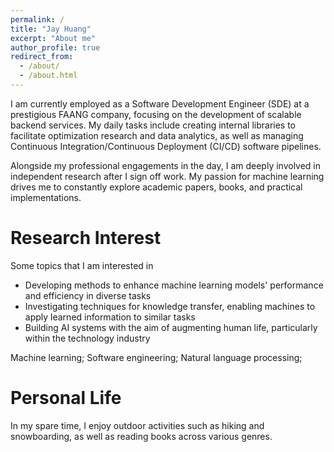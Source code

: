 ```yaml
---
permalink: /
title: "Jay Huang"
excerpt: "About me"
author_profile: true
redirect_from: 
  - /about/
  - /about.html
---
```


I am currently employed as a Software Development Engineer (SDE) at a prestigious FAANG company, focusing on the development of scalable backend services. My daily tasks include creating internal libraries to facilitate optimization research and data analytics, as well as managing Continuous Integration/Continuous Deployment (CI/CD) software pipelines.

Alongside my professional engagements in the day, I am deeply involved in independent research after I sign off work. My passion for machine learning drives me to constantly explore academic papers, books, and practical implementations.


Research Interest
======
Some topics that I am interested in 
- Developing methods to enhance machine learning models' performance and efficiency in diverse tasks
- Investigating techniques for knowledge transfer, enabling machines to apply learned information to similar tasks
- Building AI systems with the aim of augmenting human life, particularly within the technology industry

Machine learning; Software engineering; Natural language processing; 

Personal Life
======
In my spare time, I enjoy outdoor activities such as hiking and snowboarding, as well as reading books across various genres.

